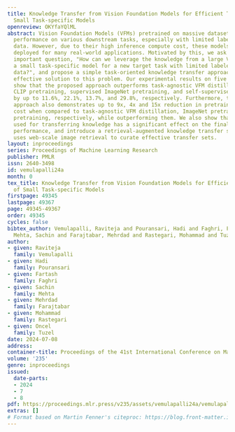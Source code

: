 ```yaml
---
title: Knowledge Transfer from Vision Foundation Models for Efficient Training of
  Small Task-specific Models
openreview: OKYfaYQlML
abstract: Vision Foundation Models (VFMs) pretrained on massive datasets exhibit impressive
  performance on various downstream tasks, especially with limited labeled target
  data. However, due to their high inference compute cost, these models cannot be
  deployed for many real-world applications. Motivated by this, we ask the following
  important question, "How can we leverage the knowledge from a large VFM to train
  a small task-specific model for a new target task with limited labeled training
  data?", and propose a simple task-oriented knowledge transfer approach as a highly
  effective solution to this problem. Our experimental results on five target tasks
  show that the proposed approach outperforms task-agnostic VFM distillation, web-scale
  CLIP pretraining, supervised ImageNet pretraining, and self-supervised DINO pretraining
  by up to 11.6%, 22.1%, 13.7%, and 29.8%, respectively. Furthermore, the proposed
  approach also demonstrates up to 9x, 4x and 15x reduction in pretraining compute
  cost when compared to task-agnostic VFM distillation, ImageNet pretraining and DINO
  pretraining, respectively, while outperforming them. We also show that the dataset
  used for transferring knowledge has a significant effect on the final target task
  performance, and introduce a retrieval-augmented knowledge transfer strategy that
  uses web-scale image retrieval to curate effective transfer sets.
layout: inproceedings
series: Proceedings of Machine Learning Research
publisher: PMLR
issn: 2640-3498
id: vemulapalli24a
month: 0
tex_title: Knowledge Transfer from Vision Foundation Models for Efficient Training
  of Small Task-specific Models
firstpage: 49345
lastpage: 49367
page: 49345-49367
order: 49345
cycles: false
bibtex_author: Vemulapalli, Raviteja and Pouransari, Hadi and Faghri, Fartash and
  Mehta, Sachin and Farajtabar, Mehrdad and Rastegari, Mohammad and Tuzel, Oncel
author:
- given: Raviteja
  family: Vemulapalli
- given: Hadi
  family: Pouransari
- given: Fartash
  family: Faghri
- given: Sachin
  family: Mehta
- given: Mehrdad
  family: Farajtabar
- given: Mohammad
  family: Rastegari
- given: Oncel
  family: Tuzel
date: 2024-07-08
address:
container-title: Proceedings of the 41st International Conference on Machine Learning
volume: '235'
genre: inproceedings
issued:
  date-parts:
  - 2024
  - 7
  - 8
pdf: https://proceedings.mlr.press/v235/assets/vemulapalli24a/vemulapalli24a.pdf
extras: []
# Format based on Martin Fenner's citeproc: https://blog.front-matter.io/posts/citeproc-yaml-for-bibliographies/
---
```

